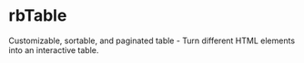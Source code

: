 rbTable
=======

Customizable, sortable, and paginated table - Turn different HTML elements into an interactive table.